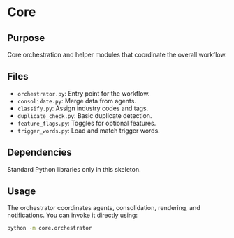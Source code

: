 
# Core

## Purpose

Core orchestration and helper modules that coordinate the overall workflow.

## Files

- `orchestrator.py`: Entry point for the workflow.
- `consolidate.py`: Merge data from agents.
- `classify.py`: Assign industry codes and tags.
- `duplicate_check.py`: Basic duplicate detection.
- `feature_flags.py`: Toggles for optional features.
- `trigger_words.py`: Load and match trigger words.

## Dependencies

Standard Python libraries only in this skeleton.

## Usage

The orchestrator coordinates agents, consolidation, rendering, and notifications.
You can invoke it directly using:

```bash
python -m core.orchestrator
```
